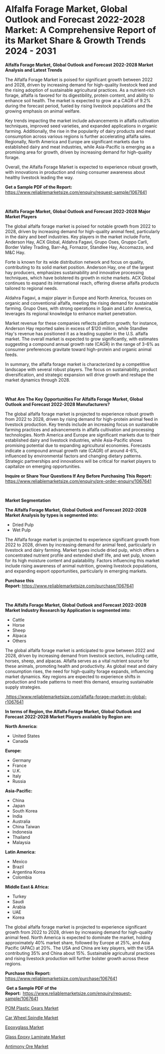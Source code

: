 <p><h1>Alfalfa Forage Market, Global Outlook and Forecast 2022-2028 Market: A Comprehensive Report of its Market Share & Growth Trends 2024 - 2031</h1></p><p><strong>Alfalfa Forage Market, Global Outlook and Forecast 2022-2028 Market Analysis and Latest Trends</strong></p>
<p><p>The Alfalfa Forage Market is poised for significant growth between 2022 and 2028, driven by increasing demand for high-quality livestock feed and the rising adoption of sustainable agricultural practices. As a nutrient-rich forage, alfalfa is favored for its digestibility, protein content, and ability to enhance soil health. The market is expected to grow at a CAGR of 9.2% during the forecast period, fueled by rising livestock populations and the growing emphasis on animal welfare.</p><p>Key trends impacting the market include advancements in alfalfa cultivation techniques, improved seed varieties, and expanded applications in organic farming. Additionally, the rise in the popularity of dairy products and meat consumption across various regions is further accelerating alfalfa sales. Regionally, North America and Europe are significant markets due to established dairy and meat industries, while Asia-Pacific is emerging as a promising area for growth, driven by increasing demand for high-quality forage.</p><p>Overall, the Alfalfa Forage Market is expected to experience robust growth, with innovations in production and rising consumer awareness about healthy livestock leading the way.</p></p>
<p><strong>Get a Sample PDF of the Report:&nbsp;</strong> <a href="https://www.reliablemarketsize.com/enquiry/request-sample/1067641">https://www.reliablemarketsize.com/enquiry/request-sample/1067641</a></p>
<p>&nbsp;</p>
<p><strong>Alfalfa Forage Market, Global Outlook and Forecast 2022-2028 Major Market Players</strong></p>
<p><p>The global alfalfa forage market is poised for notable growth from 2022 to 2028, driven by increasing demand for high-quality animal feed, particularly in the dairy and beef industries. Key players in the market include Forte, Anderson Hay, ACX Global, Aldahra Fagavi, Grupo Oses, Gruppo Carli, Border Valley Trading, Barr-Ag, Fornazor, Standlee Hay, Accomazzo, and M&C Hay.</p><p>Forte is known for its wide distribution network and focus on quality, contributing to its solid market position. Anderson Hay, one of the largest hay producers, emphasizes sustainability and innovative processing techniques, which have bolstered its growth in niche markets. ACX Global continues to expand its international reach, offering diverse alfalfa products tailored to regional needs.</p><p>Aldahra Fagavi, a major player in Europe and North America, focuses on organic and conventional alfalfa, meeting the rising demand for sustainable farming. Grupo Oses, with strong operations in Spain and Latin America, leverages its regional knowledge to enhance market penetration.</p><p>Market revenue for these companies reflects platform growth; for instance, Anderson Hay reported sales in excess of $120 million, while Standlee Hay's revenue has positioned it as a leading supplier in the U.S. alfalfa market. The overall market is expected to grow significantly, with estimates suggesting a compound annual growth rate (CAGR) in the range of 3-6% as consumer preferences gravitate toward high-protein and organic animal feeds.</p><p>In summary, the alfalfa forage market is characterized by a competitive landscape with several robust players. The focus on sustainability, product diversification, and strategic expansion will drive growth and reshape the market dynamics through 2028.</p></p>
<p>&nbsp;</p>
<p><strong>What Are The Key Opportunities For Alfalfa Forage Market, Global Outlook and Forecast 2022-2028 Manufacturers?</strong></p>
<p><p>The global alfalfa forage market is projected to experience robust growth from 2022 to 2028, driven by rising demand for high-protein animal feed in livestock production. Key trends include an increasing focus on sustainable farming practices and advancements in alfalfa cultivation and processing technologies. North America and Europe are significant markets due to their established dairy and livestock industries, while Asia-Pacific shows promising potential due to expanding agricultural economies. Forecasts indicate a compound annual growth rate (CAGR) of around 4-6%, influenced by environmental factors and changing dietary patterns. Strategic partnerships and innovations will be critical for market players to capitalize on emerging opportunities.</p></p>
<p><strong>Inquire or Share Your Questions If Any Before Purchasing This Report:</strong> <a href="https://www.reliablemarketsize.com/enquiry/pre-order-enquiry/1067641">https://www.reliablemarketsize.com/enquiry/pre-order-enquiry/1067641</a></p>
<p>&nbsp;</p>
<p><strong>Market Segmentation</strong></p>
<p><strong>The Alfalfa Forage Market, Global Outlook and Forecast 2022-2028 Market Analysis by types is segmented into:</strong></p>
<p><ul><li>Dried Pulp</li><li>Wet Pulp</li></ul></p>
<p><p>The Alfalfa forage market is projected to experience significant growth from 2022 to 2028, driven by increasing demand for animal feed, particularly in livestock and dairy farming. Market types include dried pulp, which offers a concentrated nutrient profile and extended shelf life, and wet pulp, known for its high moisture content and palatability. Factors influencing this market include rising awareness of animal nutrition, growing livestock populations, and expanding export opportunities, particularly in emerging markets.</p></p>
<p><strong>Purchase this Report:&nbsp;</strong><a href="https://www.reliablemarketsize.com/purchase/1067641">https://www.reliablemarketsize.com/purchase/1067641</a></p>
<p>&nbsp;</p>
<p><strong>The Alfalfa Forage Market, Global Outlook and Forecast 2022-2028 Market Industry Research by Application is segmented into:</strong></p>
<p><ul><li>Cattle</li><li>Horse</li><li>Sheep</li><li>Alpaca</li><li>Others</li></ul></p>
<p><p>The global alfalfa forage market is anticipated to grow between 2022 and 2028, driven by increasing demand from livestock sectors, including cattle, horses, sheep, and alpacas. Alfalfa serves as a vital nutrient source for these animals, promoting health and productivity. As global meat and dairy consumption rises, the need for high-quality forage expands, influencing market dynamics. Key regions are expected to experience shifts in production and trade patterns to meet this demand, ensuring sustainable supply strategies.</p></p>
<p><a href="https://www.reliablemarketsize.com/alfalfa-forage-market-in-global-r1067641">&nbsp;https://www.reliablemarketsize.com/alfalfa-forage-market-in-global-r1067641</a></p>
<p><strong>In terms of Region, the Alfalfa Forage Market, Global Outlook and Forecast 2022-2028 Market Players available by Region are:</strong></p>
<p>
    <p> <strong> North America: </strong>
        <ul>
            <li>United States</li>
            <li>Canada</li>
        </ul>
        </p> 
    <p> <strong> Europe: </strong>
        <ul>
            <li>Germany</li>
            <li>France</li>
            <li>U.K.</li>
            <li>Italy</li>
            <li>Russia</li>
        </ul>
        </p> 
    <p> <strong> Asia-Pacific: </strong>
        <ul>
            <li>China</li>
            <li>Japan</li>
            <li>South Korea</li>
            <li>India</li>
            <li>Australia</li>
            <li>China Taiwan</li>
            <li>Indonesia</li>
            <li>Thailand</li>
            <li>Malaysia</li>
        </ul>
        </p> 
    <p> <strong> Latin America: </strong>
        <ul>
            <li>Mexico</li>
            <li>Brazil</li>
            <li>Argentina Korea</li>
            <li>Colombia</li>
        </ul>
        </p> 
    <p> <strong> Middle East & Africa: </strong>
        <ul>
            <li>Turkey</li>
            <li>Saudi</li>
            <li>Arabia</li>
            <li>UAE</li>
            <li>Korea</li>
        </ul>
    </p>
    </p>
<p><p>The global alfalfa forage market is projected to experience significant growth from 2022 to 2028, driven by increasing demand for high-quality animal feed. North America is expected to dominate the market, holding approximately 40% market share, followed by Europe at 25%, and Asia Pacific (APAC) at 20%. The USA and China are key players, with the USA contributing 35% and China about 15%. Sustainable agricultural practices and rising livestock production will further bolster growth across these regions.</p></p>
<p><strong>Purchase this Report: </strong><a href="https://www.reliablemarketsize.com/purchase/1067641">https://www.reliablemarketsize.com/purchase/1067641</a></p>
<p>&nbsp;<strong>Get a Sample PDF of the Report:&nbsp;&nbsp;</strong><a href="https://www.reliablemarketsize.com/enquiry/request-sample/1067641">https://www.reliablemarketsize.com/enquiry/request-sample/1067641</a></p>
<p><strong></strong></p>
<p><p><a href="https://medium.com/@samirmayert46/the-comprehensive-pom-plastic-gears-market-research-report-is-essential-for-understanding-current-4758370a1f8c">POM Plastic Gears Market</a></p><p><a href="https://www.linkedin.com/pulse/comprehensive-analysis-global-car-wheel-spindle-market-dicoc?trackingId=GmN36M2oRgixqpnj6ISruw%3D%3D">Car Wheel Spindle Market</a></p><p><a href="https://issuu.com/reportprime-2/docs/epoxyglass-market-size-2030.pptx_f9b51bad56eeab">Epoxyglass Market</a></p><p><a href="https://issuu.com/reportprime-2/docs/glass-epoxy-laminate-market-size-20_6ea6eba49f5194">Glass Epoxy Laminate Market</a></p><p><a href="https://medium.com/@amandawbrown02/the-comprehensive-antimony-ore-market-research-report-is-essential-for-understanding-current-77a50dc6f2b0">Antimony Ore Market</a></p></p>